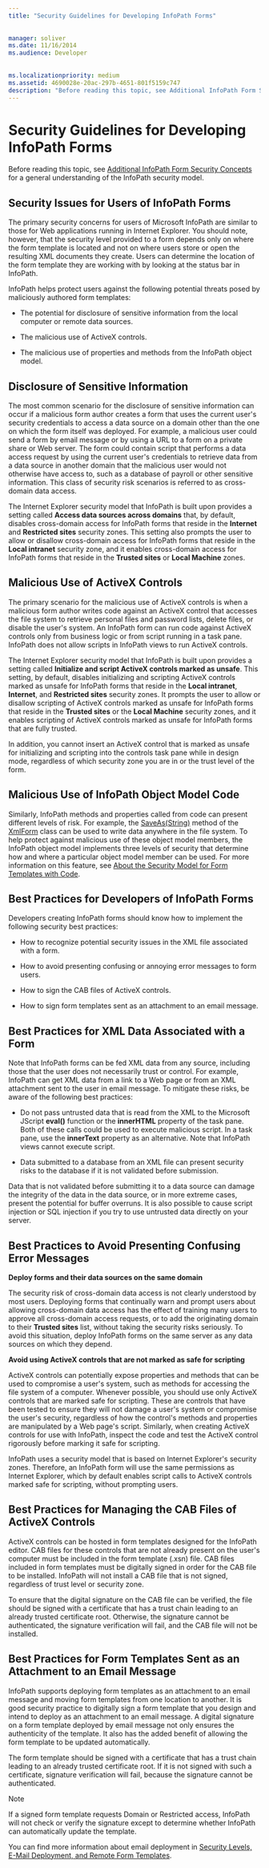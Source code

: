 ```yaml
---
title: "Security Guidelines for Developing InfoPath Forms"
 
 
manager: soliver
ms.date: 11/16/2014
ms.audience: Developer
 
 
ms.localizationpriority: medium
ms.assetid: 4690028e-20ac-297b-4651-801f5159c747
description: "Before reading this topic, see Additional InfoPath Form Security Concepts for a general understanding of the InfoPath security model."
---
```


# Security Guidelines for Developing InfoPath Forms

Before reading this topic, see [Additional InfoPath Form Security Concepts](additional-infopath-form-security-concepts.md) for a general understanding of the InfoPath security model. 
  
## Security Issues for Users of InfoPath Forms

The primary security concerns for users of Microsoft InfoPath are similar to those for Web applications running in Internet Explorer. You should note, however, that the security level provided to a form depends only on where the form template is located and not on where users store or open the resulting XML documents they create. Users can determine the location of the form template they are working with by looking at the status bar in InfoPath.
  
InfoPath helps protect users against the following potential threats posed by maliciously authored form templates:
  
- The potential for disclosure of sensitive information from the local computer or remote data sources.
    
- The malicious use of ActiveX controls.
    
- The malicious use of properties and methods from the InfoPath object model.
    
## Disclosure of Sensitive Information

The most common scenario for the disclosure of sensitive information can occur if a malicious form author creates a form that uses the current user's security credentials to access a data source on a domain other than the one on which the form itself was deployed. For example, a malicious user could send a form by email message or by using a URL to a form on a private share or Web server. The form could contain script that performs a data access request by using the current user's credentials to retrieve data from a data source in another domain that the malicious user would not otherwise have access to, such as a database of payroll or other sensitive information. This class of security risk scenarios is referred to as cross-domain data access.
  
The Internet Explorer security model that InfoPath is built upon provides a setting called **Access data sources across domains** that, by default, disables cross-domain access for InfoPath forms that reside in the **Internet** and **Restricted sites** security zones. This setting also prompts the user to allow or disallow cross-domain access for InfoPath forms that reside in the **Local intranet** security zone, and it enables cross-domain access for InfoPath forms that reside in the **Trusted sites** or **Local Machine** zones. 
  
## Malicious Use of ActiveX Controls

The primary scenario for the malicious use of ActiveX controls is when a malicious form author writes code against an ActiveX control that accesses the file system to retrieve personal files and password lists, delete files, or disable the user's system. An InfoPath form can run code against ActiveX controls only from business logic or from script running in a task pane. InfoPath does not allow scripts in InfoPath views to run ActiveX controls.
  
The Internet Explorer security model that InfoPath is built upon provides a setting called **Initialize and script ActiveX controls marked as unsafe**. This setting, by default, disables initializing and scripting ActiveX controls marked as unsafe for InfoPath forms that reside in the **Local intranet**, **Internet**, and **Restricted sites** security zones. It prompts the user to allow or disallow scripting of ActiveX controls marked as unsafe for InfoPath forms that reside in the **Trusted sites** or the **Local Machine** security zones, and it enables scripting of ActiveX controls marked as unsafe for InfoPath forms that are fully trusted. 
  
In addition, you cannot insert an ActiveX control that is marked as unsafe for initializing and scripting into the controls task pane while in design mode, regardless of which security zone you are in or the trust level of the form.
  
## Malicious Use of InfoPath Object Model Code

Similarly, InfoPath methods and properties called from code can present different levels of risk. For example, the [SaveAs(String)](https://msdn.microsoft.com/library/Microsoft.Office.InfoPath.XmlForm.SaveAs.aspx) method of the [XmlForm](https://msdn.microsoft.com/library/Microsoft.Office.InfoPath.XmlForm.aspx) class can be used to write data anywhere in the file system. To help protect against malicious use of these object model members, the InfoPath object model implements three levels of security that determine how and where a particular object model member can be used. For more information on this feature, see [About the Security Model for Form Templates with Code](about-the-security-model-for-form-templates-with-code.md).
  
## Best Practices for Developers of InfoPath Forms

Developers creating InfoPath forms should know how to implement the following security best practices:
  
- How to recognize potential security issues in the XML file associated with a form.
    
- How to avoid presenting confusing or annoying error messages to form users.
    
- How to sign the CAB files of ActiveX controls.
    
- How to sign form templates sent as an attachment to an email message.
    
## Best Practices for XML Data Associated with a Form

Note that InfoPath forms can be fed XML data from any source, including those that the user does not necessarily trust or control. For example, InfoPath can get XML data from a link to a Web page or from an XML attachment sent to the user in email message. To mitigate these risks, be aware of the following best practices:
  
- Do not pass untrusted data that is read from the XML to the Microsoft JScript **eval()** function or the **innerHTML** property of the task pane. Both of these calls could be used to execute malicious script. In a task pane, use the **innerText** property as an alternative. Note that InfoPath views cannot execute script. 
    
- Data submitted to a database from an XML file can present security risks to the database if it is not validated before submission.
    
Data that is not validated before submitting it to a data source can damage the integrity of the data in the data source, or in more extreme cases, present the potential for buffer overruns. It is also possible to cause script injection or SQL injection if you try to use untrusted data directly on your server.
  
## Best Practices to Avoid Presenting Confusing Error Messages

 **Deploy forms and their data sources on the same domain**
  
The security risk of cross-domain data access is not clearly understood by most users. Deploying forms that continually warn and prompt users about allowing cross-domain data access has the effect of training many users to approve all cross-domain access requests, or to add the originating domain to their **Trusted sites** list, without taking the security risks seriously. To avoid this situation, deploy InfoPath forms on the same server as any data sources on which they depend. 
  
 **Avoid using ActiveX controls that are not marked as safe for scripting**
  
ActiveX controls can potentially expose properties and methods that can be used to compromise a user's system, such as methods for accessing the file system of a computer. Whenever possible, you should use only ActiveX controls that are marked safe for scripting. These are controls that have been tested to ensure they will not damage a user's system or compromise the user's security, regardless of how the control's methods and properties are manipulated by a Web page's script. Similarly, when creating ActiveX controls for use with InfoPath, inspect the code and test the ActiveX control rigorously before marking it safe for scripting.
  
InfoPath uses a security model that is based on Internet Explorer's security zones. Therefore, an InfoPath form will use the same permissions as Internet Explorer, which by default enables script calls to ActiveX controls marked safe for scripting, without prompting users.
  
## Best Practices for Managing the CAB Files of ActiveX Controls

ActiveX controls can be hosted in form templates designed for the InfoPath editor. CAB files for these controls that are not already present on the user's computer must be included in the form template (.xsn) file. CAB files included in form templates must be digitally signed in order for the CAB file to be installed. InfoPath will not install a CAB file that is not signed, regardless of trust level or security zone.
  
To ensure that the digital signature on the CAB file can be verified, the file should be signed with a certificate that has a trust chain leading to an already trusted certificate root. Otherwise, the signature cannot be authenticated, the signature verification will fail, and the CAB file will not be installed.
  
## Best Practices for Form Templates Sent as an Attachment to an Email Message

InfoPath supports deploying form templates as an attachment to an email message and moving form templates from one location to another. It is good security practice to digitally sign a form template that you design and intend to deploy as an attachment to an email message. A digital signature on a form template deployed by email message not only ensures the authenticity of the template. It also has the added benefit of allowing the form template to be updated automatically.
  
The form template should be signed with a certificate that has a trust chain leading to an already trusted certificate root. If it is not signed with such a certificate, signature verification will fail, because the signature cannot be authenticated.
  
> [!NOTE]
> If a signed form template requests Domain or Restricted access, InfoPath will not check or verify the signature except to determine whether InfoPath can automatically update the template. 
  
You can find more information about email deployment in [Security Levels, E-Mail Deployment, and Remote Form Templates](security-levels-email-deployment-and-remote-form-templates.md).
  

